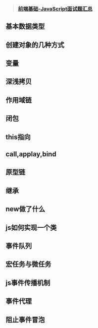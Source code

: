 >  ### [前端基础-JavaScript面试题汇总](https://www.jianshu.com/p/7e71c123b2eb)
 
## 基本数据类型

## 创建对象的几种方式

## 变量

## 深浅拷贝

## 作用域链

## 闭包

## this指向

## call,applay,bind

## 原型链

## 继承

## new做了什么

## js如何实现一个类

## 事件队列

## 宏任务与微任务

## js事件传播机制

## 事件代理

## 阻止事件冒泡

## 